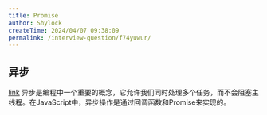 ```yaml
---
title: Promise
author: Shylock
createTime: 2024/04/07 09:38:09
permalink: /interview-question/f74yuwur/
---
```


## 异步

[link](https://developer.mozilla.org/en-US/docs/Web/JavaScript/Reference/Global_Objects/Promise)
异步是编程中一个重要的概念，它允许我们同时处理多个任务，而不会阻塞主线程。在JavaScript中，异步操作是通过回调函数和Promise来实现的。
